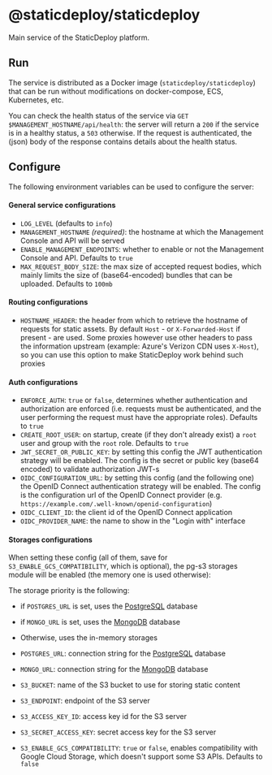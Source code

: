 # @staticdeploy/staticdeploy

Main service of the StaticDeploy platform.

## Run

The service is distributed as a Docker image (`staticdeploy/staticdeploy`) that
can be run without modifications on docker-compose, ECS, Kubernetes, etc.

You can check the health status of the service via
`GET $MANAGEMENT_HOSTNAME/api/health`: the server will return a `200` if the
service is in a healthy status, a `503` otherwise. If the request is
authenticated, the (json) body of the response contains details about the health
status.

## Configure

The following environment variables can be used to configure the server:

#### General service configurations

- `LOG_LEVEL` (defaults to `info`)
- `MANAGEMENT_HOSTNAME` _(required)_: the hostname at which the Management
  Console and API will be served
- `ENABLE_MANAGEMENT_ENDPOINTS`: whether to enable or not the Management Console
  and API. Defaults to `true`
- `MAX_REQUEST_BODY_SIZE`: the max size of accepted request bodies, which mainly
  limits the size of (base64-encoded) bundles that can be uploaded. Defaults to
  `100mb`

#### Routing configurations

- `HOSTNAME_HEADER`: the header from which to retrieve the hostname of requests
  for static assets. By default `Host` - or `X-Forwarded-Host` if present - are
  used. Some proxies however use other headers to pass the information upstream
  (example: Azure's Verizon CDN uses `X-Host`), so you can use this option to
  make StaticDeploy work behind such proxies

#### Auth configurations

- `ENFORCE_AUTH`: `true` or `false`, determines whether authentication and
  authorization are enforced (i.e. requests must be authenticated, and the user
  performing the request must have the appropriate roles). Defaults to `true`
- `CREATE_ROOT_USER`: on startup, create (if they don't already exist) a `root`
  user and group with the `root` role. Defaults to `true`
- `JWT_SECRET_OR_PUBLIC_KEY`: by setting this config the JWT authentication
  strategy will be enabled. The config is the secret or public key (base64
  encoded) to validate authorization JWT-s
- `OIDC_CONFIGURATION_URL`: by setting this config (and the following one) the
  OpenID Connect authentication strategy will be enabled. The config is the
  configuration url of the OpenID Connect provider (e.g.
  `https://example.com/.well-known/openid-configuration`)
- `OIDC_CLIENT_ID`: the client id of the OpenID Connect application
- `OIDC_PROVIDER_NAME`: the name to show in the "Login with" interface

#### Storages configurations

When setting these config (all of them, save for `S3_ENABLE_GCS_COMPATIBILITY`,
which is optional), the pg-s3 storages module will be enabled (the memory one is
used otherwise):

The storage priority is the following:
- if `POSTGRES_URL` is set, uses the
  [PostgreSQL](https://www.postgresql.org/) database
- if `MONGO_URL` is set, uses the
  [MongoDB](https://www.mongodb.com/) database
- Otherwise, uses the in-memory storages

- `POSTGRES_URL`: connection string for the
  [PostgreSQL](https://www.postgresql.org/) database
- `MONGO_URL`: connection string for the
  [MongoDB](https://www.mongodb.com/) database
- `S3_BUCKET`: name of the S3 bucket to use for storing static content
- `S3_ENDPOINT`: endpoint of the S3 server
- `S3_ACCESS_KEY_ID`: access key id for the S3 server
- `S3_SECRET_ACCESS_KEY`: secret access key for the S3 server
- `S3_ENABLE_GCS_COMPATIBILITY`: `true` or `false`, enables compatibility with
  Google Cloud Storage, which doesn't support some S3 APIs. Defaults to `false`
